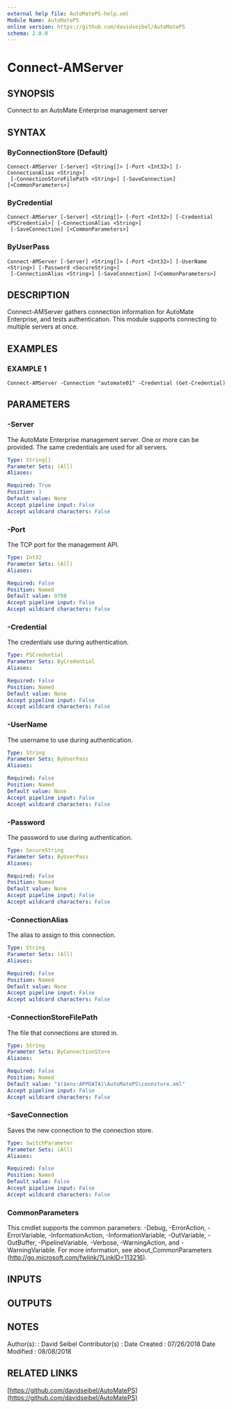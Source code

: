 ```yaml
---
external help file: AutoMatePS-help.xml
Module Name: AutoMatePS
online version: https://github.com/davidseibel/AutoMatePS
schema: 2.0.0
---
```


# Connect-AMServer

## SYNOPSIS
Connect to an AutoMate Enterprise management server

## SYNTAX

### ByConnectionStore (Default)
```
Connect-AMServer [-Server] <String[]> [-Port <Int32>] [-ConnectionAlias <String>]
 [-ConnectionStoreFilePath <String>] [-SaveConnection] [<CommonParameters>]
```

### ByCredential
```
Connect-AMServer [-Server] <String[]> [-Port <Int32>] [-Credential <PSCredential>] [-ConnectionAlias <String>]
 [-SaveConnection] [<CommonParameters>]
```

### ByUserPass
```
Connect-AMServer [-Server] <String[]> [-Port <Int32>] [-UserName <String>] [-Password <SecureString>]
 [-ConnectionAlias <String>] [-SaveConnection] [<CommonParameters>]
```

## DESCRIPTION
Connect-AMServer gathers connection information for AutoMate Enterprise, and tests authentication.
This module supports connecting to multiple servers at once.

## EXAMPLES

### EXAMPLE 1
```
Connect-AMServer -Connection "automate01" -Credential (Get-Credential)
```

## PARAMETERS

### -Server
The AutoMate Enterprise management server. 
One or more can be provided. 
The same credentials are used for all servers.

```yaml
Type: String[]
Parameter Sets: (All)
Aliases:

Required: True
Position: 1
Default value: None
Accept pipeline input: False
Accept wildcard characters: False
```

### -Port
The TCP port for the management API.

```yaml
Type: Int32
Parameter Sets: (All)
Aliases:

Required: False
Position: Named
Default value: 9708
Accept pipeline input: False
Accept wildcard characters: False
```

### -Credential
The credentials use during authentication.

```yaml
Type: PSCredential
Parameter Sets: ByCredential
Aliases:

Required: False
Position: Named
Default value: None
Accept pipeline input: False
Accept wildcard characters: False
```

### -UserName
The username to use during authentication.

```yaml
Type: String
Parameter Sets: ByUserPass
Aliases:

Required: False
Position: Named
Default value: None
Accept pipeline input: False
Accept wildcard characters: False
```

### -Password
The password to use during authentication.

```yaml
Type: SecureString
Parameter Sets: ByUserPass
Aliases:

Required: False
Position: Named
Default value: None
Accept pipeline input: False
Accept wildcard characters: False
```

### -ConnectionAlias
The alias to assign to this connection.

```yaml
Type: String
Parameter Sets: (All)
Aliases:

Required: False
Position: Named
Default value: None
Accept pipeline input: False
Accept wildcard characters: False
```

### -ConnectionStoreFilePath
The file that connections are stored in.

```yaml
Type: String
Parameter Sets: ByConnectionStore
Aliases:

Required: False
Position: Named
Default value: "$($env:APPDATA)\AutoMatePS\connstore.xml"
Accept pipeline input: False
Accept wildcard characters: False
```

### -SaveConnection
Saves the new connection to the connection store.

```yaml
Type: SwitchParameter
Parameter Sets: (All)
Aliases:

Required: False
Position: Named
Default value: False
Accept pipeline input: False
Accept wildcard characters: False
```

### CommonParameters
This cmdlet supports the common parameters: -Debug, -ErrorAction, -ErrorVariable, -InformationAction, -InformationVariable, -OutVariable, -OutBuffer, -PipelineVariable, -Verbose, -WarningAction, and -WarningVariable.
For more information, see about_CommonParameters (http://go.microsoft.com/fwlink/?LinkID=113216).

## INPUTS

## OUTPUTS

## NOTES
Author(s):     : David Seibel
Contributor(s) :
Date Created   : 07/26/2018
Date Modified  : 08/08/2018

## RELATED LINKS

[https://github.com/davidseibel/AutoMatePS](https://github.com/davidseibel/AutoMatePS)

